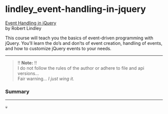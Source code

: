 # lindley_event-handling-in-jquery

[Event Handling in jQuery](https://www.pluralsight.com/courses/jquery-building-dynamic-websites)  
by Robert Lindley 

This course will teach you the basics of event-driven programming with jQuery. You’ll learn the do’s and don’ts of event creation, handling of events, and how to customize jQuery events to your needs.

---

> :bangbang: **Note:** :bangbang:  
> I do not follow the rules of the author or adhere to file and api versions...  
> Fair warning... _I just wing it._


### Summary
---
:skull: